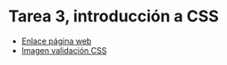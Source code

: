 # Tarea 3, introducción a CSS
* [Enlace página web](https://cdn.rawgit.com/MarcosMon/tarea3./c3731997/index.html)
* [Imagen validación CSS](img/validacion.jpg)
